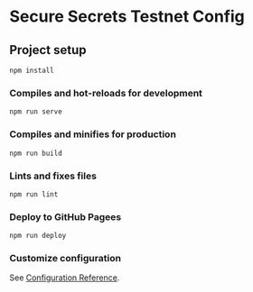 # Secure Secrets Testnet Config

## Project setup
```
npm install
```

### Compiles and hot-reloads for development
```
npm run serve
```

### Compiles and minifies for production
```
npm run build
```

### Lints and fixes files
```
npm run lint
```

### Deploy to GitHub Pagees
```
npm run deploy
```

### Customize configuration
See [Configuration Reference](https://cli.vuejs.org/config/).
